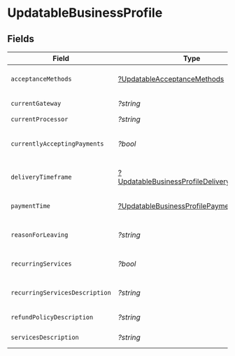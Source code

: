 # UpdatableBusinessProfile


## Fields

| Field                                                                                                          | Type                                                                                                           | Required                                                                                                       | Description                                                                                                    | Example                                                                                                        |
| -------------------------------------------------------------------------------------------------------------- | -------------------------------------------------------------------------------------------------------------- | -------------------------------------------------------------------------------------------------------------- | -------------------------------------------------------------------------------------------------------------- | -------------------------------------------------------------------------------------------------------------- |
| `acceptanceMethods`                                                                                            | [?UpdatableAcceptanceMethods](../../models/shared/UpdatableAcceptanceMethods.md)                               | :heavy_minus_sign:                                                                                             | The method by which the business accepts the payments.                                                         |                                                                                                                |
| `currentGateway`                                                                                               | *?string*                                                                                                      | :heavy_minus_sign:                                                                                             | Current gateway.                                                                                               | Global Gateway                                                                                                 |
| `currentProcessor`                                                                                             | *?string*                                                                                                      | :heavy_minus_sign:                                                                                             | Current Processor.                                                                                             | DynamicData                                                                                                    |
| `currentlyAcceptingPayments`                                                                                   | *?bool*                                                                                                        | :heavy_minus_sign:                                                                                             | If `true`, currentProcessor, currentGateway and reasonForLeaving are required.                                 | true                                                                                                           |
| `deliveryTimeframe`                                                                                            | [?UpdatableBusinessProfileDeliveryTimeframe](../../models/shared/UpdatableBusinessProfileDeliveryTimeframe.md) | :heavy_minus_sign:                                                                                             | The delivery time frame that the business has for its products.                                                | Immediate                                                                                                      |
| `paymentTime`                                                                                                  | [?UpdatableBusinessProfilePaymentTime](../../models/shared/UpdatableBusinessProfilePaymentTime.md)             | :heavy_minus_sign:                                                                                             | The time at which the customer makes the payment to the business.                                              | Upon Purchase                                                                                                  |
| `reasonForLeaving`                                                                                             | *?string*                                                                                                      | :heavy_minus_sign:                                                                                             | Reason for leaving current processor/gateway.                                                                  | Does not match expectations                                                                                    |
| `recurringServices`                                                                                            | *?bool*                                                                                                        | :heavy_minus_sign:                                                                                             | If `true`, recurringServicesDescription is required.                                                           | true                                                                                                           |
| `recurringServicesDescription`                                                                                 | *?string*                                                                                                      | :heavy_minus_sign:                                                                                             | Recurring Services description.                                                                                | Recurring Services description                                                                                 |
| `refundPolicyDescription`                                                                                      | *?string*                                                                                                      | :heavy_minus_sign:                                                                                             | Refund policy.                                                                                                 | Refund policy                                                                                                  |
| `servicesDescription`                                                                                          | *?string*                                                                                                      | :heavy_minus_sign:                                                                                             | Services description.                                                                                          | Services description                                                                                           |